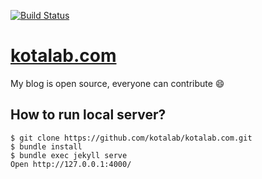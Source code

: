 [![Build Status](https://travis-ci.org/kotalab/kotalab.com.svg?branch=master)](https://travis-ci.org/kotalab/kotalab.com)
# [kotalab.com](https://kotalab.com)
My blog is open source, everyone can contribute :smile:

## How to run local server?
```
$ git clone https://github.com/kotalab/kotalab.com.git
$ bundle install
$ bundle exec jekyll serve
Open http://127.0.0.1:4000/
```
